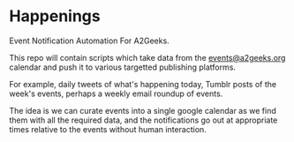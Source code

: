 # Happenings
Event Notification Automation For A2Geeks.

This repo will contain scripts which take data from the events@a2geeks.org calendar and push it to various targetted publishing platforms. 

For example, daily tweets of what's happening today, Tumblr posts of the week's events, perhaps a weekly email roundup of events. 

The idea is we can curate events into a single google calendar as we find them with all the required data, and the notifications go out at appropriate times relative to the events without human interaction.
